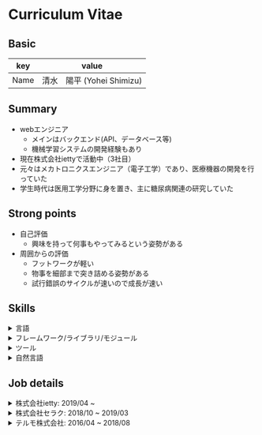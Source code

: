 # Curriculum Vitae

## Basic

|key|value|
|---|-----|
|Name|清水　陽平 (Yohei Shimizu)|

## Summary

- webエンジニア
  - メインはバックエンド(API、データベース等)
  - 機械学習システムの開発経験もあり
- 現在株式会社iettyで活動中（3社目）
- 元々はメカトロニクスエンジニア（電子工学）であり、医療機器の開発を行っていた
- 学生時代は医用工学分野に身を置き、主に糖尿病関連の研究していた

## Strong points

- 自己評価
  - 興味を持って何事もやってみるという姿勢がある
- 周囲からの評価
  - フットワークが軽い
  - 物事を細部まで突き詰める姿勢がある
  - 試行錯誤のサイクルが速いので成長が速い

## Skills

<details><summary>言語</summary><div>

- Python
- Ruby
- Go
- JavaScript / Node.js
- shell script
- MySQL

</div></details>

<details><summary>フレームワーク/ライブラリ/モジュール</summary><div>

- Python
  - SQLAlchemy
  - データ分析系
    - Pandas
    - Numpy
  - 機械学習系
    - scikit-learn
    - Keras
- Ruby
  - Ruby on Rails
- JavaScript / Node.js
  - AngularJS
  - Sails.js
  - jQuery
- Go
  - GORM

</div></details>

<details><summary>ツール</summary><div>

- クラウドコンピューティングサービス
  - Amazon Web Services
    - CodeBuild
    - CodeCommit
    - RDS
    - VPC
    - Lambda
    - ElastiCache
      - Redis
  - Google Cloud Platform
    - Compute Engine
  - IDCF Cloud
- 仮想環境
  - Docker
  - Vagrant
- データ処理
  - Embulk
  - Re:dash
- その他
  - Node-RED
  - JupyterLab
  - Slack
  - GitHub

</div></details>

<details><summary>自然言語</summary><div>

- 日本語
  - ネイティブ
- 英語
  - かんたんな日常会話ができる
  - 言語、ライブラリ等のドキュメントを英語原文で読解

</div></details>

## Job details
<details><summary>株式会社ietty: 2019/04 ~</summary><div>

| 期間                        | 内容                                                         |
| :-------------------------- | :----------------------------------------------------------- |
| 2019/04<br />~<br />2019/06 | 1. 自社サービス用API作製<br />2. 機械学習モデル改良<br />3. 機械学習周辺システム構築、データ出し |
| 2019/07<br />~<br />2019/09 | 4. 賃貸物件棟名寄せ<br />5. 自社サービスデータ取得用クエリ作製 |
| 2019/10<br />~<br />2019/12 | 6. 物件データパース用batch処理作製<br />7. 物件情報拡充のためのデータ処理<br />8. 物件画像並び替えロジック追加 |
| 2020/01<br />~<br />2020/03 | 9. 検索おすすめ順アルゴリズム作製<br />10. Chrome Extension改修<br />11. 物件情報コンバートシステム作成 |
| 2020/04<br />~<br />2020/06 | 11. 物件情報コンバートシステム作成<br />12. 【Web会議ツール開発協力】webサーバー増設<br />13. 【Web会議ツール開発協力】MySQLサーバーレプリケーション |
| 2020/07<br />~<br />2020/09 | 14. 【Web会議ツール開発協力】Web Application Firewall 導入調査<br />15. Redis(uniquejobs)の設定修正<br />16. 自動提案改善PJ[サブリーダー] |
| 2020/10<br />~              | 16. 自動提案改善PJ[サブリーダー]<br />17. 【Web会議ツール開発協力】大手人材広告企業向けアプリケーションの開発 |

#### 概要

2019年4月に機械学習エンジニアとして中途入社。

機械学習分野を中心に、データベース周辺のバックエンドエンジニアリングの業務にも幅広く携わる。

##### 各業務の概要

1. **自社サービス用API作製（使用スキル: Ruby/Ruby on Rails）**

   自社サービスチャット接客アプリに下記の改良を加えた。

   - 物件最寄り駅の希望駅数を増加
   - ユーザーへの提案物件に詳細条件（希望する設備）を追加

2. **機械学習モデル改良（使用スキル: Python）**

   従来の家賃価格予測モデルに特徴量を追加して予測精度を改良した。

3. **機械学習周辺システム構築、データ出し（使用スキル: Python）**

   家賃価格予測モデルを利用して「物件家賃シミュレーション機能」を果たせるシステムを構築した。

   また、駅、築年数、間取りを軸にした家賃予測価格データを作成し、マーケティングチームの交渉材料として使用した。

4. **賃貸物件棟名寄せ（使用スキル: Python/AWS CodeBuild）**

   ユーザーの希望条件に合致した賃貸物件を自動に複数提案するサービスにおいて、棟（建物）ごとのグルーピングを行っていなかった。同じ棟の違う部屋番号の賃貸物件を連続して提案し、ユーザーの満足度を低下させていた。その対応策として、棟のグルーピングを行った。

   データベース上の物件データの表記揺れが多数あったため、文字列操作や住所、座標を組み合わせてグルーピングを行った。名寄せの結果をAWS CodeBuildを使ってDB上に書き込む定期batch処理を作製した。

5. **自社サービスデータ取得用クエリ作製（使用スキル: MySQL/Re:dash）**

   法人ユーザー向けの物件検索サービスを構築する中で、検索物件に関連するデータ（類似物件など）を出力するクエリを作製した。

6. **物件データパース用batch処理作製（使用スキル: Go/Docker）**

   住所データを位置情報取得APIに送り、レスポンスデータをパースしデータベースに保存するbatch処理を作製した。また、AWS CodeBuild上で使用するDockerイメージを作製した。

7. **物件情報拡充のためのデータ処理（使用スキル: MySQL/shell script/AWS CodeBuild）**

   物件情報に周囲の施設情報を反映するためのbatch処理を作製した。住所・座標などの地理情報を利用し、周囲に買い物施設がある物件はアピールするよう改善した。

8. **物件画像並び替えロジック追加（使用スキル: Ruby/Ruby on Rails）**

   従来、物件詳細画面で表示される画像の並び順がランダムであった。

   機械学習で各画像を種類分けし、種類で画像の並びをソートすることで画像の順番が定まり、UXが向上した。

9. **検索おすすめ順アルゴリズム作製**

   アプリケーションに新しく物件検索機能を導入するにあたり、物件の並び順のひとつとして「おすすめ順」を作製した。

   【おすすめ順とは？】

   - 過去の物件データを解析し、ユーザーへの物件のおすすめ度合いを点数化した「おすすめスコア」を算出する計算式を作製
   - そのおすすめスコアの高い順に物件検索結果を並び替える

10. **Chrome Extension改修（使用スキル: JavaScript/jQuery/Ruby/Ruby on Rails）**

    web上の物件情報をスクレイピングしてDBに保存するChrome Extensionにおいて、情報取得部分とDBに保存するAPI部分の改修を行った。
    その結果手作業工数の削減を達成することができ、コスト削減に貢献した。

11. **物件情報コンバートシステム作成（使用スキル: JavaScript/jQuery/Ruby/Ruby on Rails/Python/Go/AWS CodeBuild/Embulk）**

    外部不動産サービスに自社物件を掲載できることになったため、外部不動産サービス様に自社物件データをコンバートするシステムを構築した。

    外部不動産サービスにコンバートする際に物件データが不足していたため、不足している物件データ情報を追加取得し保存するよう改良した。

12. **【Web会議ツール開発協力】webサーバー増設（使用スキル: JavaScript/Node.js/Sails.js/Vagrant/Docker）**

    Web会議ツールを開発している企業において、webサーバー増設の協力を実施した。

13. **【Web会議ツール開発協力】MySQLサーバーレプリケーション（使用スキル: IDCF Cloud/MySQL）**

    開発協力先においてMySQLサーバーが1台のみの起動だったため、参照用サーバーを設置しレプリケーションを実施した。

14. **【Web会議ツール開発協力】Web Application Firewall 導入調査**

    攻撃系のログが多くデバッグが困難なため、Web Application Firewallの導入を検討した。

    ロードバランサーなどを含めたネットワークの構成を資料に落とし込み、外部業者とコミュニケーションを取った。

15. **Redis(uniquejobs)の設定修正（使用スキル:Ruby/Redis）**

    非同期処理を行っているuniquejobsのgemにおいて一時データがたまり続ける不具合が生じたため、設定の見直しを行った。

16. **自動提案改善PJ[サブリーダー]（使用スキル:Ruby/JavaScript/jQuery/AWS）****

    ユーザーに物件提案を自動で行うための機能を追加するためのプロジェクトにおいてサブリーダーを務めた。（PJ人数：6人）

    主に取り組んだタスクは以下の通り。

    - 物件の情報を追加で収集する機能の作成
    - 物件情報の更新履歴を保存する機能の作成
    - 新着物件を一定時間ごとに通知する機能の作成
    - 物件をユーザーに再提案するロジックの構想

17. **【Web会議ツール開発協力】大手人材広告企業向けアプリケーションの開発（使用スキル: JavaScript/AngularJS/Node.js/Sails.js/Docker）**

    大手人材広告企業向けのWeb会議ツールの開発に取り組んだ。

その他

定期的な業務として下記に取り組んでいた。

- データベースを改造するためのマイグレーションファイル作製（使用スキル:Ruby/Ruby on Rails）
- サービスデータ集計のためのクエリ作製（使用スキル: MySQL/Re:dash）

基礎研究として、下記に取り組んでいる。

- 設備画像解析による画像カテゴライズ
- 物件説明資料（マイソク）を使った画像セグメンテーション

</div></details>

<details><summary>株式会社セラク: 2018/10 ~ 2019/03</summary><div>

| 期間                        | 内容                                   |
| --------------------------- | -------------------------------------- |
| 2018/10<br />~<br />2019/03 | 1. 【設備LCMサービス】開発プロジェクト |

#### 概要

データサイエンティストとして中途入社。

#### 各業務の概要

1. **【設備LCMサービス】開発プロジェクト（使用スキル: JavaScript/Node.js/Node-RED）**

   冷蔵庫から稼働情報を取得する大手コンビニエンスストア向けIoTシステム開発に携わった。

   担当セクションは、詳細設計/実装。

   システムの下記フローの通りに稼働する。

   1. Node-REDがインストールされたLinuxマシンに冷蔵庫から稼働状況を示すバイナリデータが送信される

   2. Node-RED上ではNode.jsが稼働しており、Node.js上でバイナリデータの解析を解析し数値・文字列に変換する
   3. 変換した結果をクラウドサーバーに送信する

</div></details>

<details><summary>テルモ株式会社: 2016/04 ~ 2018/08</summary><div>

| 期間                        | 内容                                   |
| --------------------------- | -------------------------------------- |
| 2016/04<br />~<br />2016/09 | 1. 新卒社員研修 |
| 2016/10<br />~<br />2018/08 | 2. 設備技術開発 |

#### 概要

データサイエンティストとして中途入社。

#### 各業務の概要

1. **新卒社員研修**

   マナー研修、営業研修等に従事した。

2. **設備技術開発**

   甲府東工場に所属し、シリンジ・翼付静注針の設備技術開発に従事した。
   新製品生産設備の立ち上げ・生産コスト削減に取り組み、
   大型労災が発生した際にはリーダーとして再発防止プロジェクトに従事した。

</div></details>
